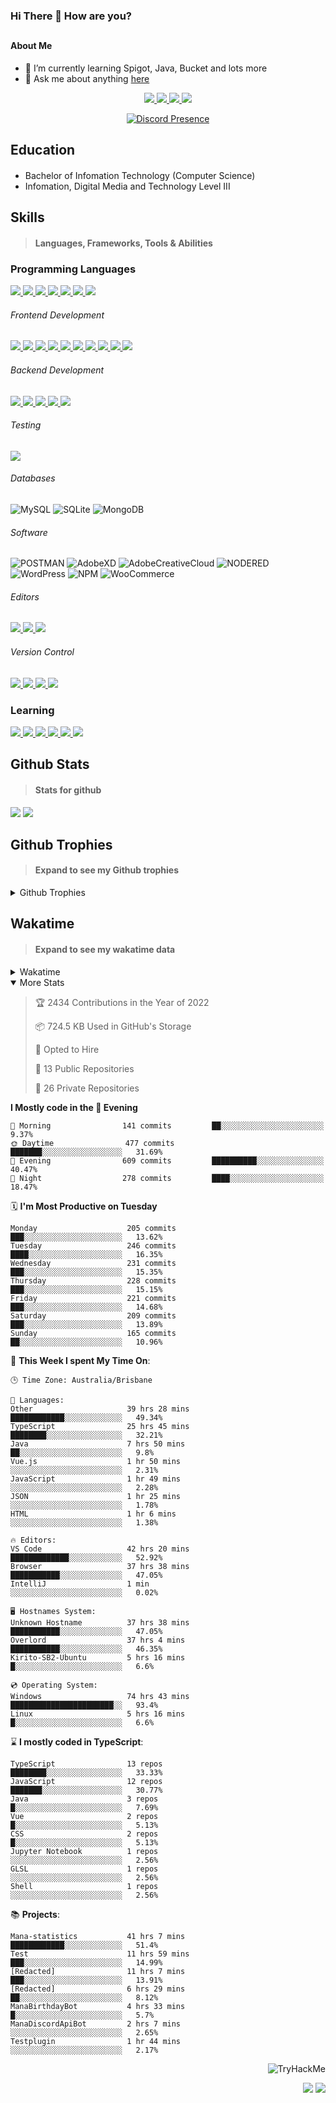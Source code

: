 ### Hi There 👋 How are you?

## <h4>About Me</h4>

- 🌱 I’m currently learning Spigot, Java, Bucket and lots more
- 💬 Ask me about anything [here](https://github.com/nick22985/nick22985/issues)

<p align="center">
	<a href="https://discordapp.com/users/221602145462386688">
		<img src="https://img.shields.io/badge/Discord-5865F2.svg?&style=for-the-badge&logo=Discord&logoColor=white"/>
	</a>
	<a href="https://www.youtube.com/channel/UChZvyaTJSq0PweGmTpjPjRw">
		<img src="https://img.shields.io/badge/YouTube-FF0000.svg?&style=for-the-badge&logo=YouTube&logoColor=white"/>
	</a>
	<a href="https://twitter.com/nick22985">
		<img src="https://img.shields.io/badge/Twitter-1DA1F2.svg?&style=for-the-badge&logo=Twitter&logoColor=white"/>
	</a>
	<a href="https://www.npmjs.com/~nick22985">
		<img src="https://img.shields.io/badge/npm-CB3837.svg?&style=for-the-badge&logo=NPM&logoColor=white"/>
	</a>
</p>
<p align="center">
	<a href="https://discord.com/users/221602145462386688" target="_blank" rel="nofollow">
		<img src="https://lanyard-profile-readme.vercel.app/api/221602145462386688?hideStatus=true&animated=true&hideDiscrim=false" alt="Discord Presence" align="center">
	</a>
</p>


<h2>Education</h2>

> #### 
- Bachelor of Infomation Technology (Computer Science)
- Infomation, Digital Media and Technology Level III




<h2>Skills</h2>

> #### Languages, Frameworks, Tools & Abilities

<h3>Programming Languages</h3>
<a href="">
	<img src="https://img.shields.io/badge/JavaScript-323330.svg?&style=flat-square&logo=javascript&logoColor=%23F7DF1E"/>
</a>
<a href="">
	<img src="https://img.shields.io/badge/TYPESCRIPT-%23007ACC.svg?&style=flat-square&logo=typescript&logoColor=white"/>
</a>
<a href="">
	<img src="https://img.shields.io/badge/PYTHON-3776AB.svg?&style=flat-square&logo=python&logoColor=white"/>
</a>
<a href="">
	<img src="https://img.shields.io/badge/C-3776AB.svg?&style=flat-square&logo=C&logoColor=white"/>
</a>
<a href="">
	<img src="https://img.shields.io/badge/C%23-239120.svg?&style=flat-square&logo=C-Sharp&logoColor=white"/>
</a>
<a href="">
	<img src="https://img.shields.io/badge/.Net-512BD4.svg?&style=flat-square&logo=.NET&logoColor=white"/>
</a>
<a href="">
	<img src="https://img.shields.io/badge/JQUERY-0769AD.svg?&style=flat-square&logo=jquery&logoColor=white"/>
</a>	

<h6> Frontend Development </h6>
<a href="">
	<img src="https://img.shields.io/badge/React-61DAFB?style=flat-square&logo=react&logoColor=white"/>
</a>
<a href="">
	<img src="https://img.shields.io/badge/CSS3-%231572B6.svg?&style=flat-square&logo=css3&logoColor=white"/>
</a>
<a href="">
	<img src="https://img.shields.io/badge/HTML5-E34F26.svg?&style=flat-square&logo=html5&logoColor=white"/>
</a>
<a href="">
	<img src="https://img.shields.io/badge/Blazor-512BD4.svg?&style=flat-square&logo=Blazor&logoColor=white"/>
</a>
<a href="">
	<img src="https://img.shields.io/badge/Tailwind-06B6D4.svg?&style=flat-square&logo=tailwindcss&logoColor=white"/>
</a>
<a href="">
	<img src="https://img.shields.io/badge/Vue.js-4FC08D?style=flat-square&logo=Vue.js&logoColor=white"/>
</a>
<a href="">
	<img src="https://img.shields.io/badge/Vuetify-1867C0?style=flat-square&logo=vuetify"/>
</a>
<a href="">
	<img src="https://img.shields.io/badge/Bootstrap-7952B3?style=flat-square&logo=bootstrap&logoColor=white"/>
</a>
<a href="">
	<img src="https://img.shields.io/badge/Nextjs-000000?style=flat-square&logo=next.js&logoColor=white"/>
</a>
<a href="">
	<img src="https://img.shields.io/badge/Electron-47848F?style=flat-square&logo=electron&logoColor=white"/>
</a>

<h6> Backend Development </h6>
<a href="">
	<img src="https://img.shields.io/badge/NODEJS-339933.svg?&style=flat-square&logo=node.js&logoColor=white"/>
</a>
<a href="">
	<img src="https://img.shields.io/badge/NGINX-269539.svg?&style=flat-square&logo=nginx&logoColor=white"/>
</a>
<a href="">
	<img src="https://img.shields.io/badge/GRAPHQL-E10098.svg?&style=flat-square&logo=graphql&logoColor=white"/>
</a>
<a href="">
	<img src="https://img.shields.io/badge/express-000000?style=flat-square&logo=express&logoColor=white"/>
</a>
<a href="">
	<img src="https://img.shields.io/badge/NestJs-E0234E?style=flat-square&logo=nestjs&logoColor=white"/>
</a>

<h6>Testing</h6>
<a href="">
	<img src="https://img.shields.io/badge/cypress-17202C?style=flat-square&logo=cypress&logoColor=white"/>
</a>

<h6> Databases </h6>

![MySQL](https://img.shields.io/badge/MySQL-4479A1.svg?&style=flat-square&logo=mysql&logoColor=white)
![SQLite](https://img.shields.io/badge/SQLite-003B57.svg?&style=flat-square&logo=sqlite&logoColor=white)
![MongoDB](https://img.shields.io/badge/MONGODB-47A248.svg?&style=flat-square&logo=mongodb&logoColor=white)

<h6>Software</h6>

![POSTMAN](https://img.shields.io/badge/Postman-FF6C37.svg?&style=flat-square&logo=postman&logoColor=white)
![AdobeXD](https://img.shields.io/badge/Adobe%20XD-FF61F6.svg?&style=flat-square&logo=Adobe-XD&logoColor=black)
![AdobeCreativeCloud](https://img.shields.io/badge/Adobe%20Creative%20Cloud-DA1F26.svg?&style=flat-square&logo=Adobe-Creative-Cloud&logoColor=white)
![NODERED](https://img.shields.io/badge/node%20red-8F0000.svg?&style=flat-square&logo=node-red&logoColor=white)
![WordPress](https://img.shields.io/badge/Wordpress-21759B.svg?&style=flat-square&logo=wordpress&logoColor=white)
![NPM](https://img.shields.io/badge/npm-CB3837.svg?&style=flat-square&logo=npm&logoColor=white)
![WooCommerce](https://img.shields.io/badge/WooCommerce-96588A.svg?&style=flat-square&logo=WooCommerce&logoColor=white)

<h6> Editors </h6>
<a href="">
	<img src="https://img.shields.io/badge/VSCODE-007ACC.svg?&style=flat-square&logo=visual-studio-code"/>
</a>
<a href="">
	<img src="https://img.shields.io/badge/Visual%20Studio-5C2D91.svg?&style=flat-square&logo=visual-studio"/>
</a>
<a href="">
	<img src="https://img.shields.io/badge/INTELLIJ-000000.svg?&style=flat-square&logo=intellij-idea"/>
</a>

<h6>Version Control</h6>
<a href="">
	<img src="https://img.shields.io/badge/GITHUB-%23121011.svg?&style=flat-square&logo=github&logoColor=white"/>
</a>
<a href="">
	<img src="https://img.shields.io/badge/GITLAB-%23181717.svg?&style=flat-square&logo=gitlab&logoColor=white"/>
</a>
<a href="">
	<img src="https://img.shields.io/badge/GIT-%23F05033.svg?&style=flat-square&logo=git&logoColor=white"/>
</a>
<a href="">
	<img src="https://img.shields.io/badge/-BitBucket-darkblue?style=flat-square&logo=bitbucket"/>
</a>

<!-- <br><br><br><br>

![MicrosoftAzure](https://img.shields.io/badge/Microsoft%20Azure-232F7E?style=flat-square&logo=microsoft-azure)
![GoogleCloud](https://img.shields.io/badge/Google%20Cloud-black?style=flat-square&logo=google-cloud)
![DigitalOcean](https://img.shields.io/badge/-Digital%20Ocean-darkblue?style=flat-square&logo=digitalocean)
![Heroku](https://img.shields.io/badge/-Heroku-430098?style=flat-square&logo=heroku)
![RaspberryPi](https://img.shields.io/badge/-Raspberry%20Pi-C51A4A?style=flat-square&logo=Raspberry-Pi)
![LINUX](https://img.shields.io/badge/LINUX-FCC624?style=flat-square-square&logo=linux&logoColor=black) -->


<h3>Learning</h3>
<a href="">
	<img src="https://img.shields.io/badge/GITHUB%20ACTIONS-2088FF.svg?&style=flat-square&logo=github-actions&logoColor=white"/>
</a>	

<a href="">
	<img src="https://img.shields.io/badge/PHP-777BB4.svg?&style=flat-square&logo=php&logoColor=white"/>
</a>		
<a href="">
	<img src="https://img.shields.io/badge/DOCKER-2496ED.svg?&style=flat-square&logo=docker&logoColor=white"/>
</a>		
<a href="">
	<img src="https://img.shields.io/badge/webpack-8DD6F9?style=flat-square&logo=webpack&logoColor=white"/>
</a>
<a href="">
	<img src="https://img.shields.io/badge/redis-DC382D?style=flat-square&logo=redis&logoColor=white"/>
</a>
<a href="">
	<img src="https://img.shields.io/badge/OpenJDK-5585A3?style=flat-square&logo=OpenJDK&logoColor=white"/>
</a>

## Github Stats
> #### Stats for github
<img src="https://github-readme-stats.vercel.app/api?username=nick22985&count_private=true&show_icons=true&theme=github_dark"></img>
<img src="https://streak-stats.demolab.com/?user=Nick22985&theme=dark&hide_border=true"></img>

## Github Trophies
> #### Expand to see my Github trophies 
<details>
  <summary> 
    Github Trophies
  </summary>
  <p>
    <img src="https://github-profile-trophy.vercel.app/?username=nick22985&theme=algolia&column=4">
  </p>
  </details>
  
## Wakatime
> #### Expand to see my wakatime data
<details>
  <summary> 
   Wakatime
  </summary>
  <p>
	<img src="https://wakatime.com/share/@nick22985/e7a14e07-4d82-4eb2-a5eb-1c3cef708fe7.svg" height="400" width="600"></img>
	<img src="https://wakatime.com/share/@nick22985/ed1a7d86-01e3-4cf7-bd62-356413a3e91c.svg" height="400" width="600"></img>
</p>
 </details>

<details open="true">
<summary>More Stats</summary>

<!--START_SECTION:devStats-->
> 🏆 2434 Contributions in the Year of 2022
>
> 📦 724.5 KB Used in GitHub's Storage
>
> 💼 Opted to Hire
>
> 📖 13 Public Repositories
>
> 🔐 26 Private Repositories

**I Mostly code in the 🌆 Evening**
```text
🌅 Morning                141 commits         ██░░░░░░░░░░░░░░░░░░░░░░░   9.37%
🌞 Daytime                477 commits         ███████░░░░░░░░░░░░░░░░░░   31.69%
🌆 Evening                609 commits         ██████████░░░░░░░░░░░░░░░   40.47%
🌙 Night                  278 commits         ████░░░░░░░░░░░░░░░░░░░░░   18.47%
```
🗓️ **I'm Most Productive on Tuesday**
```text
Monday                    205 commits         ███░░░░░░░░░░░░░░░░░░░░░░   13.62%
Tuesday                   246 commits         ████░░░░░░░░░░░░░░░░░░░░░   16.35%
Wednesday                 231 commits         ███░░░░░░░░░░░░░░░░░░░░░░   15.35%
Thursday                  228 commits         ███░░░░░░░░░░░░░░░░░░░░░░   15.15%
Friday                    221 commits         ███░░░░░░░░░░░░░░░░░░░░░░   14.68%
Saturday                  209 commits         ███░░░░░░░░░░░░░░░░░░░░░░   13.89%
Sunday                    165 commits         ██░░░░░░░░░░░░░░░░░░░░░░░   10.96%
```
🚀 **This Week I spent My Time On**:
```text
🕒 Time Zone: Australia/Brisbane

💬 Languages:
Other                     39 hrs 28 mins      ████████████░░░░░░░░░░░░░   49.34%
TypeScript                25 hrs 45 mins      ████████░░░░░░░░░░░░░░░░░   32.21%
Java                      7 hrs 50 mins       ██░░░░░░░░░░░░░░░░░░░░░░░   9.8%
Vue.js                    1 hr 50 mins        ░░░░░░░░░░░░░░░░░░░░░░░░░   2.31%
JavaScript                1 hr 49 mins        ░░░░░░░░░░░░░░░░░░░░░░░░░   2.28%
JSON                      1 hr 25 mins        ░░░░░░░░░░░░░░░░░░░░░░░░░   1.78%
HTML                      1 hr 6 mins         ░░░░░░░░░░░░░░░░░░░░░░░░░   1.38%

🔥 Editors:
VS Code                   42 hrs 20 mins      █████████████░░░░░░░░░░░░   52.92%
Browser                   37 hrs 38 mins      ███████████░░░░░░░░░░░░░░   47.05%
IntelliJ                  1 min               ░░░░░░░░░░░░░░░░░░░░░░░░░   0.02%

🖥️ Hostnames System:
Unknown Hostname          37 hrs 38 mins      ███████████░░░░░░░░░░░░░░   47.05%
Overlord                  37 hrs 4 mins       ███████████░░░░░░░░░░░░░░   46.35%
Kirito-SB2-Ubuntu         5 hrs 16 mins       █░░░░░░░░░░░░░░░░░░░░░░░░   6.6%

💿 Operating System:
Windows                   74 hrs 43 mins      ███████████████████████░░   93.4%
Linux                     5 hrs 16 mins       █░░░░░░░░░░░░░░░░░░░░░░░░   6.6%
```
⌛ **I mostly coded in TypeScript**:
```text
TypeScript                13 repos            ████████░░░░░░░░░░░░░░░░░   33.33%
JavaScript                12 repos            ███████░░░░░░░░░░░░░░░░░░   30.77%
Java                      3 repos             █░░░░░░░░░░░░░░░░░░░░░░░░   7.69%
Vue                       2 repos             █░░░░░░░░░░░░░░░░░░░░░░░░   5.13%
CSS                       2 repos             █░░░░░░░░░░░░░░░░░░░░░░░░   5.13%
Jupyter Notebook          1 repos             ░░░░░░░░░░░░░░░░░░░░░░░░░   2.56%
GLSL                      1 repos             ░░░░░░░░░░░░░░░░░░░░░░░░░   2.56%
Shell                     1 repos             ░░░░░░░░░░░░░░░░░░░░░░░░░   2.56%
```
📚 **Projects**:
```text
Mana-statistics           41 hrs 7 mins       ████████████░░░░░░░░░░░░░   51.4%
Test                      11 hrs 59 mins      ███░░░░░░░░░░░░░░░░░░░░░░   14.99%
[Redacted]                11 hrs 7 mins       ███░░░░░░░░░░░░░░░░░░░░░░   13.91%
[Redacted]                6 hrs 29 mins       ██░░░░░░░░░░░░░░░░░░░░░░░   8.12%
ManaBirthdayBot           4 hrs 33 mins       █░░░░░░░░░░░░░░░░░░░░░░░░   5.7%
ManaDiscordApiBot         2 hrs 7 mins        ░░░░░░░░░░░░░░░░░░░░░░░░░   2.65%
Testplugin                1 hr 44 mins        ░░░░░░░░░░░░░░░░░░░░░░░░░   2.17%
```
<!--END_SECTION:devStats-->
</details>
<p align="right">
    <img src="https://tryhackme-badges.s3.amazonaws.com/nick22985.png" alt="TryHackMe">
</p>
<p align="right">
    <img src="https://www.codewars.com/users/nick22985/badges/micro"/>
    <img src="https://wakatime.com/badge/user/06ef56ec-e763-432c-a1cc-83e10de5b5a3.svg"/>
</p>
